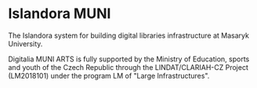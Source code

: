 # Islandora MUNI

The Islandora system for building digital libraries infrastructure at Masaryk University. 

Digitalia MUNI ARTS is fully supported by the Ministry of Education, sports and youth of the Czech Republic through the LINDAT/CLARIAH-CZ Project (LM2018101) under the program LM of "Large Infrastructures".
